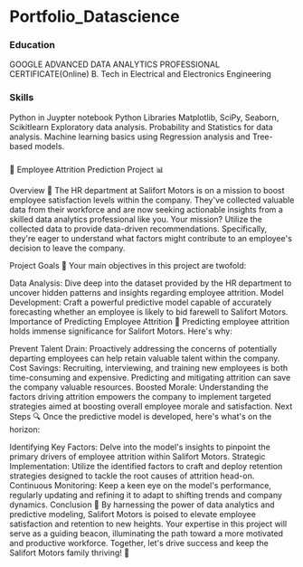 # Portfolio_Datascience

### Education
GOOGLE ADVANCED DATA ANALYTICS PROFESSIONAL CERTIFICATE(Online) 
B. Tech in Electrical and Electronics Engineering

### Skills
Python in Juypter notebook 
Python Libraries Matplotlib, SciPy, Seaborn, Scikitlearn 
Exploratory data analysis. 
Probability and Statistics for data analysis. 
Machine learning basics using Regression analysis and Tree-based models. 

###
🚗 Employee Attrition Prediction Project 📊

Overview 🌟
The HR department at Salifort Motors is on a mission to boost employee satisfaction levels within the company. They've collected valuable data from their workforce and are now seeking actionable insights from a skilled data analytics professional like you. Your mission? Utilize the collected data to provide data-driven recommendations. Specifically, they're eager to understand what factors might contribute to an employee's decision to leave the company.

Project Goals 🎯
Your main objectives in this project are twofold:

Data Analysis: Dive deep into the dataset provided by the HR department to uncover hidden patterns and insights regarding employee attrition.
Model Development: Craft a powerful predictive model capable of accurately forecasting whether an employee is likely to bid farewell to Salifort Motors.
Importance of Predicting Employee Attrition 💼
Predicting employee attrition holds immense significance for Salifort Motors. Here's why:

Prevent Talent Drain: Proactively addressing the concerns of potentially departing employees can help retain valuable talent within the company.
Cost Savings: Recruiting, interviewing, and training new employees is both time-consuming and expensive. Predicting and mitigating attrition can save the company valuable resources.
Boosted Morale: Understanding the factors driving attrition empowers the company to implement targeted strategies aimed at boosting overall employee morale and satisfaction.
Next Steps 🔍
Once the predictive model is developed, here's what's on the horizon:

Identifying Key Factors: Delve into the model's insights to pinpoint the primary drivers of employee attrition within Salifort Motors.
Strategic Implementation: Utilize the identified factors to craft and deploy retention strategies designed to tackle the root causes of attrition head-on.
Continuous Monitoring: Keep a keen eye on the model's performance, regularly updating and refining it to adapt to shifting trends and company dynamics.
Conclusion 🎉
By harnessing the power of data analytics and predictive modeling, Salifort Motors is poised to elevate employee satisfaction and retention to new heights. Your expertise in this project will serve as a guiding beacon, illuminating the path toward a more motivated and productive workforce. Together, let's drive success and keep the Salifort Motors family thriving! 🚀
